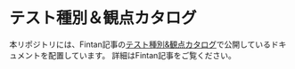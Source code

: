 # テスト種別＆観点カタログ

本リポジトリには、Fintan記事の[テスト種別&観点カタログ](https://fintan.jp/page/1456/)で公開しているドキュメントを配置しています。
詳細はFintan記事をご覧ください。
